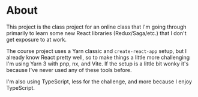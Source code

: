 # About

This project is the class project for an online class that I'm going through primarily to learn some new React libraries (Redux/Saga/etc.) that I don't get exposure to at work.

The course project uses a Yarn classic and `create-react-app` setup, but I already know React pretty well, so to make things a little more challenging I'm using Yarn 3 with pnp, nx, and Vite. If the setup is a little bit wonky it's because I've never used any of these tools before.

I'm also using TypeScript, less for the challenge, and more because I enjoy TypeScript.
